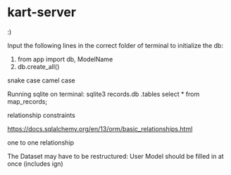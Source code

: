# kart-server

:)

Input the following lines in the correct folder of terminal to initialize the db:
1. from app import db, ModelName
2. db.create_all()

snake case
camel case


Running sqlite on terminal:
	sqlite3 records.db
	.tables
	select * from map_records;

relationship constraints

https://docs.sqlalchemy.org/en/13/orm/basic_relationships.html

one to one relationship


The Dataset may have to be restructured: User Model should be filled in at once (includes ign)